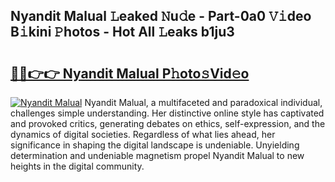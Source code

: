 ## Nyandit Malual 𝙻eaked 𝙽u𝚍e - Part-0a0 𝚅𝚒deo B𝚒kini 𝙿hotos - Hot All 𝙻eaks b1ju3

# <h2><a href="http://ld5b3qu.urlbe.top/?page=Nyandit+Malual">🔗🔗👉👉 Nyandit Malual P𝚑oto𝚜Vid𝚎o</a></h2>

[![Nyandit Malual](https://i.imgur.com/eBuTRDB.gif)](http://ld5b3qu.urlbe.top/?page=Nyandit+Malual)
Nyandit Malual, a multifaceted and paradoxical individual, challenges simple understanding. Her distinctive online style has captivated and provoked critics, generating debates on ethics, self-expression, and the dynamics of digital societies. Regardless of what lies ahead, her significance in shaping the digital landscape is undeniable. Unyielding determination and undeniable magnetism propel Nyandit Malual to new heights in the digital community.

